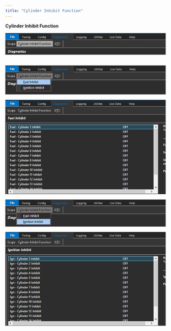 ```yaml
---
title: "Cylinder Inhibit Function"
---
```


**Cylinder Inhibit Function**&nbsp;


![Image](</img/Utitities 113.jpg>)&nbsp;


![Image](</img/Utitities 115.jpg>)


![Image](</img/Utitities 117.jpg>)


![Image](</img/Utitities 116.jpg>)


![Image](</img/Utitities 118.jpg>)
